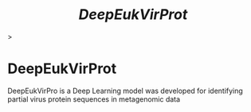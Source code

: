 <em> <h1 align="center"> DeepEukVirProt </h1></em>>
# DeepEukVirProt
DeepEukVirPro is a Deep Learning model  was developed for identifying partial virus protein sequences in metagenomic data

